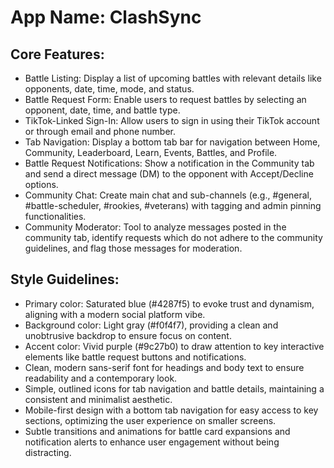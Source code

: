 # **App Name**: ClashSync

## Core Features:

- Battle Listing: Display a list of upcoming battles with relevant details like opponents, date, time, mode, and status.
- Battle Request Form: Enable users to request battles by selecting an opponent, date, time, and battle type.
- TikTok-Linked Sign-In: Allow users to sign in using their TikTok account or through email and phone number.
- Tab Navigation: Display a bottom tab bar for navigation between Home, Community, Leaderboard, Learn, Events, Battles, and Profile.
- Battle Request Notifications: Show a notification in the Community tab and send a direct message (DM) to the opponent with Accept/Decline options.
- Community Chat: Create main chat and sub-channels (e.g., #general, #battle-scheduler, #rookies, #veterans) with tagging and admin pinning functionalities.
- Community Moderator: Tool to analyze messages posted in the community tab, identify requests which do not adhere to the community guidelines, and flag those messages for moderation.

## Style Guidelines:

- Primary color: Saturated blue (#4287f5) to evoke trust and dynamism, aligning with a modern social platform vibe.
- Background color: Light gray (#f0f4f7), providing a clean and unobtrusive backdrop to ensure focus on content.
- Accent color: Vivid purple (#9c27b0) to draw attention to key interactive elements like battle request buttons and notifications.
- Clean, modern sans-serif font for headings and body text to ensure readability and a contemporary look.
- Simple, outlined icons for tab navigation and battle details, maintaining a consistent and minimalist aesthetic.
- Mobile-first design with a bottom tab navigation for easy access to key sections, optimizing the user experience on smaller screens.
- Subtle transitions and animations for battle card expansions and notification alerts to enhance user engagement without being distracting.